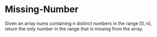 # Missing-Number
Given an array nums containing n distinct numbers in the range [0, n], return the only number in the range that is missing from the array.

